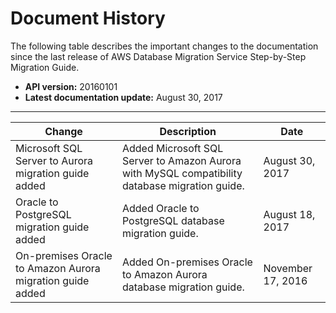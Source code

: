 # Document History<a name="doc-history"></a>

The following table describes the important changes to the documentation since the last release of AWS Database Migration Service Step\-by\-Step Migration Guide\.
+ **API version:** 20160101
+ **Latest documentation update:** August 30, 2017


****  

| Change | Description | Date | 
| --- | --- | --- | 
| Microsoft SQL Server to Aurora migration guide added | Added Microsoft SQL Server to Amazon Aurora with MySQL compatibility database migration guide\. | August 30, 2017 | 
| Oracle to PostgreSQL migration guide added | Added Oracle to PostgreSQL database migration guide\. | August 18, 2017 | 
| On\-premises Oracle to Amazon Aurora migration guide added | Added On\-premises Oracle to Amazon Aurora database migration guide\. | November 17, 2016 | 
